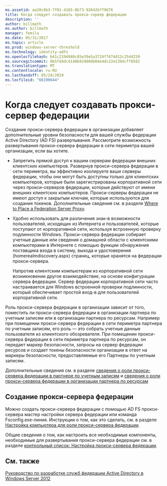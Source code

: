 ```yaml
---
ms.assetid: aa20c8b3-7f01-4165-8b73-92642bff9676
title: Когда следует создавать прокси-сервер федерации
description: ''
author: billmath
ms.author: billmath
manager: femila
ms.date: 05/31/2017
ms.topic: article
ms.prod: windows-server-threshold
ms.technology: identity-adfs
ms.openlocfilehash: b41c2194940c85e39e5a3724f747dd12c2544259
ms.sourcegitcommit: 0b5fd4dc4148b92480db04e4dc22e139dcff8582
ms.translationtype: MT
ms.contentlocale: ru-RU
ms.lasthandoff: 05/24/2019
ms.locfileid: "66190644"
---
```

# <a name="when-to-create-a-federation-server-proxy"></a>Когда следует создавать прокси-сервер федерации

Создание прокси-сервера федерации в организации добавляет дополнительные уровни безопасности для вашей службы федерации Active Directory \(AD FS\) развертывания. Рассмотрите возможность развертывания прокси-сервера федерации в сети периметра вашей организации, если вы хотите.  
  
-   Запретить прямой доступ к вашим серверам федерации внешних клиентских компьютеров. Развернув прокси-сервера федерации в сети периметра, вы эффективно изолируете ваши серверы федерации, чтобы они могут быть доступны только для клиентских компьютеров, которые были зарегистрированы корпоративной сети через прокси-серверов федерации, которые действуют от имени внешних клиентских компьютеров. Прокси-серверы федерации не имеют доступ к закрытым ключам, которые используются для создания токенов. Дополнительные сведения см. в разделе [Where to Place a Federation Server Proxy](Where-to-Place-a-Federation-Server-Proxy.md).  
  
-   Удобно использовать для различения знак\-в возможности пользователей, исходящих из Интернета и пользователей, которые поступают от корпоративной сети, используя встроенную проверку подлинности Windows. Прокси-сервера федерации собирает учетные данные или сведения о домашней области с клиентскими компьютерами в Интернете с помощью функции обнаружения поставщика входа в систему, выхода и удостоверения \(homerealmdiscovery.aspx\) страниц, которые хранятся на федерации прокси-сервера.  
  
    Напротив клиентским компьютерам из корпоративной сети возникновении другое взаимодействие, на основе конфигурации сервера федерации. Сервер федерации корпоративной сети часто настраивается для Windows встроенной проверки подлинности, который обеспечивает простой вход\-в для пользователей корпоративной сети.  
  
Роль прокси-сервера федерации в организации зависит от того, поместить ли прокси-сервера федерации в организации партнера по учетным записям или в организации партнера по ресурсам. Например при помещении прокси-сервера федерации в сети периметра партнера по учетным записям, его роль — это собрать учетные данные пользователя из клиентского обозревателя. При помещении прокси-сервера федерации в сети периметра партнера по ресурсам, он передает маркер безопасности, запросы на сервер федерации ресурсов и создает токены безопасности организации в ответ на маркеры безопасности, предоставляемые его Партнеры по учетным записям.  
  
Дополнительные сведения см. в разделе [сведения о роли прокси-сервера федерации в партнере по учетным записям](Review-the-Role-of-the-Federation-Server-Proxy-in-the-Account-Partner.md) и [сведения о роли прокси-сервера федерации в организации партнера по ресурсам](Review-the-Role-of-the-Federation-Server-Proxy-in-the-Resource-Partner.md)  
  
## <a name="how-to-create-a-federation-server-proxy"></a>Создание прокси-сервера федерации  
Можно создать прокси-сервера федерации с помощью AD FS прокси-сервера мастер настройки сервера федерации или команда Fsconfig.exe\-линия. Инструкции о том, как это сделать, см. в разделе [Настройка компьютера для роли прокси-сервера федерации](../../ad-fs/deployment/Configure-a-Computer-for-the-Federation-Server-Proxy-Role.md).  
  
Общие сведения о том, как настроить все необходимые компоненты, необходимые для развертывания прокси-сервера федерации см. в разделе [контрольный список: Настройка прокси-сервера федерации](../../ad-fs/deployment/Checklist--Setting-Up-a-Federation-Server-Proxy.md).  
  
## <a name="see-also"></a>См. также
[Руководство по разработке служб федерации Active Directory в Windows Server 2012](AD-FS-Design-Guide-in-Windows-Server-2012.md)
